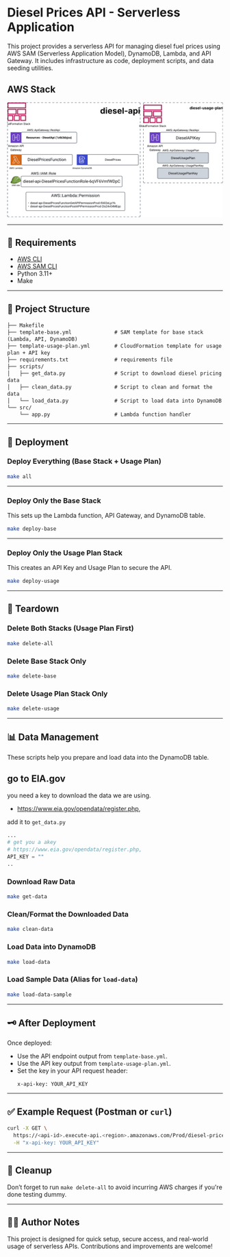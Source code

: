 # Diesel Prices API - Serverless Application

This project provides a serverless API for managing diesel fuel prices using AWS SAM (Serverless Application Model), DynamoDB, Lambda, and API Gateway. It includes infrastructure as code, deployment scripts, and data seeding utilities.

## AWS Stack

![DIESEL API stack](diagram.png)


---

## 🔧 Requirements

- [AWS CLI](https://docs.aws.amazon.com/cli/latest/userguide/install-cliv2.html)
- [AWS SAM CLI](https://docs.aws.amazon.com/serverless-application-model/latest/developerguide/install-sam-cli.html)
- Python 3.11+
- Make

---

## 📂 Project Structure

```
├── Makefile
├── template-base.yml              # SAM template for base stack (Lambda, API, DynamoDB)
├── template-usage-plan.yml        # CloudFormation template for usage plan + API key
├── requirements.txt               # requirements file
├── scripts/
│   ├── get_data.py                # Script to download diesel pricing data
│   ├── clean_data.py              # Script to clean and format the data
│   └── load_data.py               # Script to load data into DynamoDB
└── src/
    └── app.py                     # Lambda function handler
```

---

## 🚀 Deployment

### Deploy Everything (Base Stack + Usage Plan)

```bash
make all
```

---

### Deploy Only the Base Stack

This sets up the Lambda function, API Gateway, and DynamoDB table.

```bash
make deploy-base
```

---

### Deploy Only the Usage Plan Stack

This creates an API Key and Usage Plan to secure the API.

```bash
make deploy-usage
```

---

## 🧨 Teardown

### Delete Both Stacks (Usage Plan First)

```bash
make delete-all
```

### Delete Base Stack Only

```bash
make delete-base
```

### Delete Usage Plan Stack Only

```bash
make delete-usage
```

---

## 📊 Data Management

These scripts help you prepare and load data into the DynamoDB table.
## go to EIA.gov
you need a key to download the data we are using.
 - https://www.eia.gov/opendata/register.php, 

add it to `get_data.py`
```python
...
# get you a akey 
# https://www.eia.gov/opendata/register.php, 
API_KEY = ""
..
```

### Download Raw Data

```bash
make get-data
```

### Clean/Format the Downloaded Data

```bash
make clean-data
```

### Load Data into DynamoDB

```bash
make load-data
```

### Load Sample Data (Alias for `load-data`)

```bash
make load-data-sample
```

---

## 🗝️ After Deployment

Once deployed:
- Use the API endpoint output from `template-base.yml`.
- Use the API key output from `template-usage-plan.yml`.
- Set the key in your API request header:  
  ```http
  x-api-key: YOUR_API_KEY
  ```

---

## ✅ Example Request (Postman or `curl`)

```bash
curl -X GET \
  https://<api-id>.execute-api.<region>.amazonaws.com/Prod/diesel-prices \
  -H "x-api-key: YOUR_API_KEY"
```

---

## 🧹 Cleanup

Don’t forget to run `make delete-all` to avoid incurring AWS charges if you're done testing dummy.

---

## 👨‍💻 Author Notes

This project is designed for quick setup, secure access, and real-world usage of serverless APIs. Contributions and improvements are welcome!
